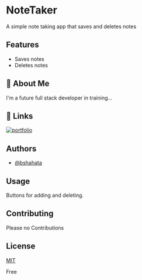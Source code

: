 # NoteTaker


A simple note taking app that saves and deletes notes
## Features

- Saves notes
- Deletes notes
## 🚀 About Me
I'm a future full stack developer in training...


## 🔗 Links
[![portfolio](https://img.shields.io/badge/my_portfolio-000?style=for-the-badge&logo=ko-fi&logoColor=white)](https://katherineoelsner.com/)



## Authors

- [@bshahata](https://www.github.com/bshahata)


## Usage
Buttons for adding and deleting.


## Contributing

Please no Contributions 


## License

[MIT](https://choosealicense.com/licenses/mit/)

Free